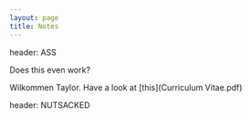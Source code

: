 ```yaml
---
layout: page
title: Notes
---
```

header: ASS

Does this even work?

Wilkommen Taylor. Have a look at [this](Curriculum Vitae.pdf)

header: NUTSACKED
